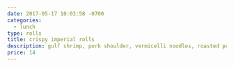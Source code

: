```yaml
---
date: 2017-05-17 10:03:58 -0700
categories:
  - lunch
type: rolls
title: crispy imperial rolls
description: gulf shrimp, pork shoulder, vermicelli noodles, roasted peanut
price: 14
---
```

